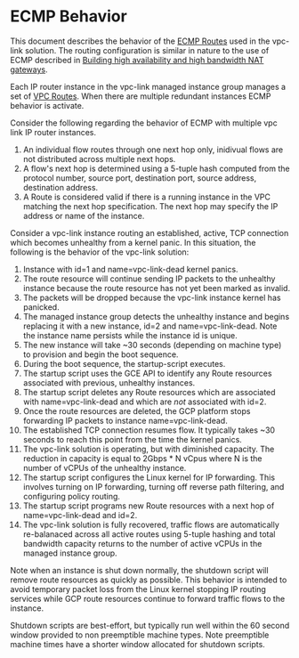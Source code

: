 ECMP Behavior
===

This document describes the behavior of the [ECMP Routes][ecmp] used in the
vpc-link solution.  The routing configuration is similar in nature to the use
of ECMP described in [Building high availability and high bandwidth NAT
gateways][multi-nat].

Each IP router instance in the vpc-link managed instance group manages a set of
[VPC Routes][routes].  When there are multiple redundant instances ECMP
behavior is activate.

Consider the following regarding the behavior of ECMP with multiple vpc link IP
router instances.

 1. An individual flow routes through one next hop only, inidivual flows are
    not distributed across multiple next hops.
 2. A flow's next hop is determined using a 5-tuple hash computed from the
    protocol number, source port, destination port, source address, destination
    address.
 3. A Route is considered valid if there is a running instance in the VPC
    matching the next hop specification.  The next hop may specify the IP
    address or name of the instance.

Consider a vpc-link instance routing an established, active, TCP connection
which becomes unhealthy from a kernel panic.  In this situation, the following
is the behavior of the vpc-link solution:

 1. Instance with id=1 and name=vpc-link-dead kernel panics.
 2. The route resource will continue sending IP packets to the unhealthy
    instance because the route resource has not yet been marked as invalid.
 3. The packets will be dropped because the vpc-link instance kernel has
    panicked.
 4. The managed instance group detects the unhealthy instance and
    begins replacing it with a new instance, id=2 and name=vpc-link-dead.  Note
    the instance name persists while the instance id is unique.
 5. The new instance will take ~30 seconds (depending on machine type) to
    provision and begin the boot sequence.
 6. During the boot sequence, the startup-script executes.
 7. The startup script uses the GCE API to identify any Route resources
    associated with previous, unhealthy instances.
 8. The startup script deletes any Route resources which are associated with
    name=vpc-link-dead and which are _not_ associated with id=2.
 9. Once the route resources are deleted, the GCP platform stops forwarding IP
    packets to instance name=vpc-link-dead.
 10. The established TCP connection resumes flow.  It typically takes ~30
     seconds to reach this point from the time the kernel panics.
 11. The vpc-link solution is operating, but with diminished capacity.  The
     reduction in capacity is equal to 2Gbps * N vCpus where N is the number of
     vCPUs of the unhealthy instance.
 12. The startup script configures the Linux kernel for IP forwarding.  This
     involves turning on IP forwarding, turning off reverse path filtering, and
     configuring policy routing.
 12. The startup script programs new Route resources with a next hop of
     name=vpc-link-dead and id=2.
 13. The vpc-link solution is fully recovered, traffic flows are automatically
     re-balanaced across all active routes using 5-tuple hashing and total
     bandwidth capacity returns to the number of active vCPUs in the managed
     instance group.

Note when an instance is shut down normally, the shutdown script will remove
route resources as quickly as possible.  This behavior is intended to avoid
temporary packet loss from the Linux kernel stopping IP routing services while
GCP route resources continue to forward traffic flows to the instance.

Shutdown scripts are best-effort, but typically run well within the 60 second
window provided to non preemptible machine types.  Note preemptible machine
times have a shorter window allocated for shutdown scripts.

[ecmp]: https://en.wikipedia.org/wiki/Equal-cost_multi-path_routing
[multi-nat]: https://cloud.google.com/vpc/docs/special-configurations#multiple-natgateways
[routes]: https://cloud.google.com/vpc/docs/routes

